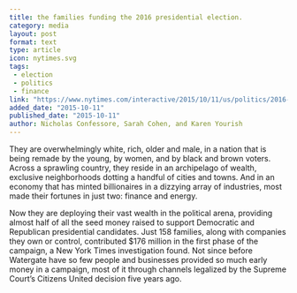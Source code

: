 ```yaml
---
title: the families funding the 2016 presidential election. 
category: media
layout: post
format: text
type: article
icon: nytimes.svg
tags:
 - election
 - politics
 - finance
link: "https://www.nytimes.com/interactive/2015/10/11/us/politics/2016-presidential-election-super-pac-donors.html"
added_date: "2015-10-11"
published_date: "2015-10-11"
author: Nicholas Confessore, Sarah Cohen, and Karen Yourish
---
```


They are overwhelmingly white, rich, older and male, in a nation that is being remade by the young, by women, and by black and brown voters. Across a sprawling country, they reside in an archipelago of wealth, exclusive neighborhoods dotting a handful of cities and towns. And in an economy that has minted billionaires in a dizzying array of industries, most made their fortunes in just two: finance and energy.

Now they are deploying their vast wealth in the political arena, providing almost half of all the seed money raised to support Democratic and Republican presidential candidates. Just 158 families, along with companies they own or control, contributed $176 million in the first phase of the campaign, a New York Times investigation found. Not since before Watergate have so few people and businesses provided so much early money in a campaign, most of it through channels legalized by the Supreme Court’s Citizens United decision five years ago.
